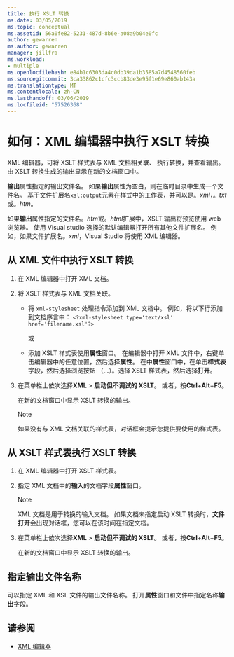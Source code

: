 ```yaml
---
title: 执行 XSLT 转换
ms.date: 03/05/2019
ms.topic: conceptual
ms.assetid: 56a0fe82-5231-487d-8b6e-a08a9b04e0fc
author: gewarren
ms.author: gewarren
manager: jillfra
ms.workload:
- multiple
ms.openlocfilehash: e84b1c6303da4c0db39da1b3585a7d4548560feb
ms.sourcegitcommit: 3ca33862c1cfc3ccb83de3e95f1e69e860ab143a
ms.translationtype: MT
ms.contentlocale: zh-CN
ms.lasthandoff: 03/06/2019
ms.locfileid: "57526368"
---
```

# <a name="how-to-execute-an-xslt-transformation-from-the-xml-editor"></a>如何：XML 编辑器中执行 XSLT 转换

XML 编辑器，可将 XSLT 样式表与 XML 文档相关联、 执行转换，并查看输出。 由 XSLT 转换生成的输出显示在新的文档窗口中。

**输出**属性指定的输出文件名。 如果**输出**属性为空白，则在临时目录中生成一个文件名。 基于文件扩展名`xsl:output`元素在样式中的工作表，并可以是。*xml*，。*txt*或。*htm*。

如果**输出**属性指定的文件名。*htm*或。*html*扩展中，XSLT 输出将预览使用 web 浏览器。 使用 Visual studio 选择的默认编辑器打开所有其他文件扩展名。 例如，如果文件扩展名。*xml*，Visual Studio 将使用 XML 编辑器。

## <a name="execute-an-xslt-transformation-from-an-xml-file"></a>从 XML 文件中执行 XSLT 转换

1. 在 XML 编辑器中打开 XML 文档。

2. 将 XSLT 样式表与 XML 文档关联。

    - 将 `xml-stylesheet` 处理指令添加到 XML 文档中。 例如，将以下行添加到文档序言中： `<?xml-stylesheet type='text/xsl' href='filename.xsl'?>`

       或

    - 添加 XSLT 样式表使用**属性**窗口。 在编辑器中打开 XML 文件中，右键单击编辑器中的任意位置，然后选择**属性**。 在中**属性**窗口中，在单击**样式表**字段，然后选择浏览按钮 （...）。选择 XSLT 样式表，然后选择**打开**。

3. 在菜单栏上依次选择**XML** > **启动但不调试的 XSLT**。 或者，按**Ctrl**+**Alt**+**F5**。

   在新的文档窗口中显示 XSLT 转换的输出。

   > [!NOTE]
   > 如果没有与 XML 文档关联的样式表，对话框会提示您提供要使用的样式表。

## <a name="execute-an-xslt-transformation-from-an-xslt-style-sheet"></a>从 XSLT 样式表执行 XSLT 转换

1. 在 XML 编辑器中打开 XSLT 样式表。

2. 指定 XML 文档中的**输入**的文档字段**属性**窗口。

   > [!NOTE]
   > XML 文档是用于转换的输入文档。 如果文档未指定启动 XSLT 转换时，**文件打开**会出现对话框，您可以在该时间在指定文档。

3. 在菜单栏上依次选择**XML** > **启动但不调试的 XSLT**。 或者，按**Ctrl**+**Alt**+**F5**。

   在新的文档窗口中显示 XSLT 转换的输出。

## <a name="specify-an-output-file-name"></a>指定输出文件名称

可以指定 XML 和 XSL 文件的输出文件名称。 打开**属性**窗口和文件中指定名称**输出**字段。

## <a name="see-also"></a>请参阅

- [XML 编辑器](../xml-tools/xml-editor.md)